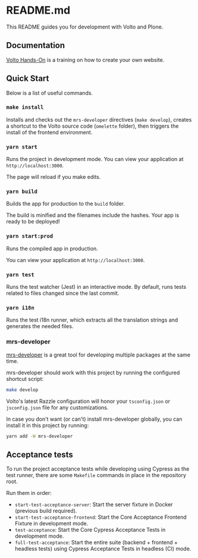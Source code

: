 # README.md

This README guides you for development with Volto and Plone.


## Documentation

[Volto Hands-On](https://training.plone.org/voltohandson/index.html) is a training on how to create your own website.


## Quick Start

Below is a list of useful commands.

### `make install`

Installs and checks out the `mrs-developer` directives (`make develop`), creates a shortcut to the Volto source code (`omelette` folder), then triggers the install of the frontend environment.


### `yarn start`

Runs the project in development mode.
You can view your application at `http://localhost:3000`.

The page will reload if you make edits.


### `yarn build`

Builds the app for production to the `build` folder.

The build is minified and the filenames include the hashes.
Your app is ready to be deployed!


### `yarn start:prod`

Runs the compiled app in production.

You can view your application at `http://localhost:3000`.


### `yarn test`

Runs the test watcher (Jest) in an interactive mode.
By default, runs tests related to files changed since the last commit.


### `yarn i18n`

Runs the test i18n runner, which extracts all the translation strings and generates the needed files.

### mrs-developer

[mrs-developer](https://github.com/collective/mrs-developer) is a great tool for developing multiple packages at the same time.

mrs-developer should work with this project by running the configured shortcut script:

```bash
make develop
```

Volto's latest Razzle configuration will honor your `tsconfig.json` or `jsconfig.json` file for any customizations.

In case you don't want (or can't) install mrs-developer globally, you can install it in this project by running:

```bash
yarn add -W mrs-developer
```


## Acceptance tests

To run the project acceptance tests while developing using Cypress as the test runner, there are some `Makefile` commands in place in the repository root.

Run them in order:

-   `start-test-acceptance-server`: Start the server fixture in Docker (previous build required).
-   `start-test-acceptance-frontend`: Start the Core Acceptance Frontend Fixture in development mode.
-   `test-acceptance`: Start the Core Cypress Acceptance Tests in development mode.
-   `full-test-acceptance`: Start the entire suite (backend + frontend + headless tests) using Cypress Acceptance Tests in headless (CI) mode.
